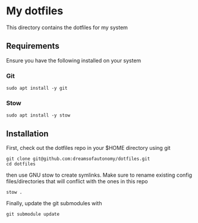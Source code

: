 # My dotfiles

This directory contains the dotfiles for my system

## Requirements

Ensure you have the following installed on your system

### Git

```
sudo apt install -y git
```

### Stow

```
sudo apt install -y stow
```

## Installation

First, check out the dotfiles repo in your $HOME directory using git

```
git clone git@github.com:dreamsofautonomy/dotfiles.git
cd dotfiles
```

then use GNU stow to create symlinks. Make sure to rename existing config files/directories that
will conflict with the ones in this repo

```
stow .
```

Finally, update the git submodules with

```
git submodule update
```
